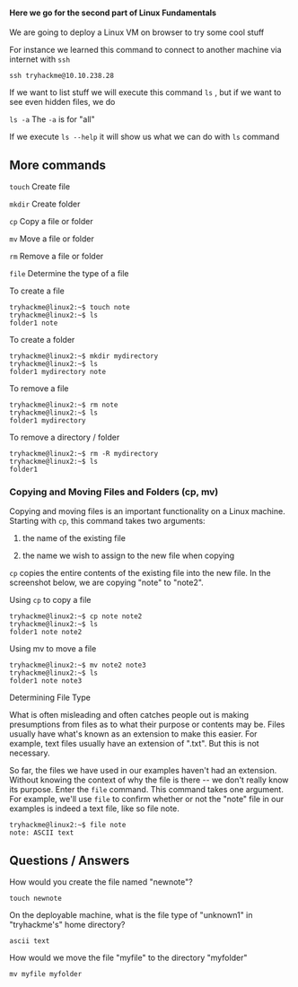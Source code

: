 <h4>Here we go for the second part of Linux Fundamentals</h4>

We are going to deploy a Linux VM on browser to try some cool stuff

For instance we learned this command to connect to another machine via internet with ```ssh```

```ssh tryhackme@10.10.238.28```

If we want to list stuff we will execute this command ```ls``` , but if we want to see even hidden files, we do

```ls -a``` The ```-a``` is for "all"

If we execute ```ls --help``` it will show us what we can do with ```ls``` command

<h2>More commands</h2>

```touch``` Create file

```mkdir``` Create folder

```cp``` Copy a file or folder

```mv``` Move a file or folder

```rm``` Remove a file or folder

```file``` Determine the type of a file

To create a file

```
tryhackme@linux2:~$ touch note
tryhackme@linux2:~$ ls           
folder1 note
```

To create a folder

```
tryhackme@linux2:~$ mkdir mydirectory
tryhackme@linux2:~$ ls           
folder1 mydirectory note
```

To remove a file

```
tryhackme@linux2:~$ rm note
tryhackme@linux2:~$ ls           
folder1 mydirectory
```

To remove a directory / folder

```
tryhackme@linux2:~$ rm -R mydirectory
tryhackme@linux2:~$ ls           
folder1
```

<h3>Copying and Moving Files and Folders (cp, mv)</h3>

Copying and moving files is an important functionality on a Linux machine. Starting with ```cp```, this command takes two arguments:

1. the name of the existing file

2. the name we wish to assign to the new file when copying

```cp``` copies the entire contents of the existing file into the new file. In the screenshot below, we are copying "note" to "note2".

Using ```cp``` to copy a file

```
tryhackme@linux2:~$ cp note note2
tryhackme@linux2:~$ ls           
folder1 note note2
```

Using mv to move a file
```
tryhackme@linux2:~$ mv note2 note3
tryhackme@linux2:~$ ls           
folder1 note note3
```

Determining File Type

What is often misleading and often catches people out is making presumptions from files as to what their purpose or contents may be. 
Files usually have what's known as an extension to make this easier. For example, text files usually have an extension of ".txt". 
But this is not necessary.

So far, the files we have used in our examples haven't had an extension. Without knowing the context of why the file is there -- we don't really know its purpose. 
Enter the ```file``` command. This command takes one argument. For example, we'll use ```file``` to confirm whether or not the "note" file in our examples is indeed a text file, like so file note.

```
tryhackme@linux2:~$ file note
note: ASCII text
```

<h2>Questions / Answers</h2>

How would you create the file named "newnote"?

```touch newnote```

On the deployable machine, what is the file type of "unknown1" in "tryhackme's" home directory?

```ascii text```

How would we move the file "myfile" to the directory "myfolder" 

```mv myfile myfolder```




